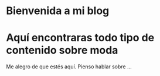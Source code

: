 # Bienvenida a mi blog
# Aquí encontraras todo tipo de contenido sobre moda

Me alegro de que estés aquí. Pienso hablar sobre ...
